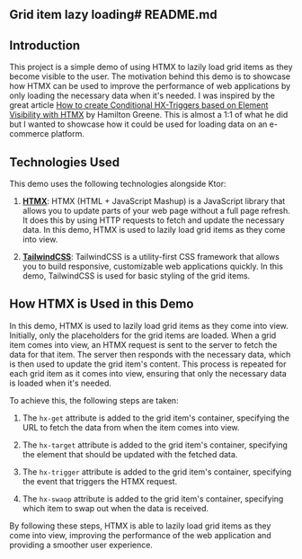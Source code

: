 ## Grid item lazy loading# README.md

## Introduction

This project is a simple demo of using HTMX to lazily load grid items as they become visible to the user. The motivation
behind this demo is to showcase how HTMX can be used to improve the performance of web applications by only loading the
necessary data when it's needed.
I was inspired by the great article [How to create Conditional HX-Triggers based on Element Visibility with HTMX](https://hamy.xyz/labs/2024-10_htmx-trigger-isvisible-conditional)
by Hamilton Greene. This is almost a 1:1 of what he did but I wanted to showcase how it could be used for loading data 
on an e-commerce platform. 

## Technologies Used

This demo uses the following technologies alongside Ktor:

1. **[HTMX](https://htmx.org/)**: HTMX (HTML + JavaScript Mashup) is a JavaScript library that allows you to update
   parts of your web page without a full page refresh. It does this by using HTTP requests to fetch and update the
   necessary data. In this demo, HTMX is used to lazily load grid items as they come into view.

2. **[TailwindCSS](https://tailwindcss.com/docs/)**: TailwindCSS is a utility-first CSS framework that allows you to
   build responsive, customizable web applications quickly. In this demo, TailwindCSS is used for basic styling of the
   grid items.

## How HTMX is Used in this Demo

In this demo, HTMX is used to lazily load grid items as they come into view. Initially, only the placeholders for the
grid items are loaded. When a grid item comes into view, an HTMX request is sent to the server to fetch the data for
that item. The server then responds with the necessary data, which is then used to update the grid item's content. This
process is repeated for each grid item as it comes into view, ensuring that only the necessary data is loaded when it's
needed.

To achieve this, the following steps are taken:

1. The `hx-get` attribute is added to the grid item's container, specifying the URL to fetch the data from when the
   item comes into view.

2. The `hx-target` attribute is added to the grid item's container, specifying the element that should be updated with
   the fetched data.

3. The `hx-trigger` attribute is added to the grid item's container, specifying the event that triggers the HTMX
   request.

4. The `hx-swaop` attribute is added to the grid item's container, specifying which item to swap out when the data is 
   received.

By following these steps, HTMX is able to lazily load grid items as they come into view, improving the performance of
the web application and providing a smoother user experience.